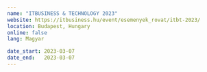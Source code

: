 ```yaml
---
name: "ITBUSINESS & TECHNOLOGY 2023"
website: https://itbusiness.hu/event/esemenyek_rovat/itbt-2023/
location: Budapest, Hungary
online: false
lang: Magyar

date_start: 2023-03-07
date_end:   2023-03-07
---
```

